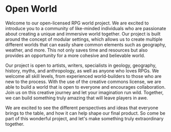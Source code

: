 # Open World

Welcome to our open-licensed RPG world project. We are excited to introduce you to a community of like-minded individuals who are passionate about creating a unique and immersive world together. Our project is built around the concept of modular settings, which allows us to create multiple different worlds that can easily share common elements such as geography, weather, and more. This not only saves time and resources but also provides an opportunity for a more cohesive and believable world.

Our project is open to artists, writers, specialists in geology, geography, history, myths, and anthropology, as well as anyone who loves RPGs. We welcome all skill levels, from experienced world-builders to those who are new to the process. With the use of the creative commons license, we are able to build a world that is open to everyone and encourages collaboration. Join us on this creative journey and let your imagination run wild. Together, we can build something truly amazing that will leave players in awe.

We are excited to see the different perspectives and ideas that everyone brings to the table, and how it can help shape our final product. So come be part of this wonderful project, and let's make something truly extraordinary together.